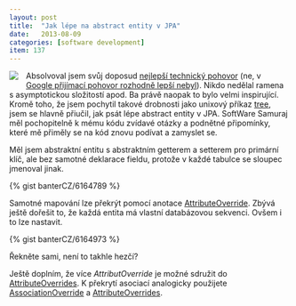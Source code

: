 ```yaml
---
layout: post
title:  "Jak lépe na abstract entity v JPA"
date:   2013-08-09
categories: [software development]
item: 137
---
```

<div style="float: left; margin: 0 1em 1em 0; text-align: center;"><a href="http://openclipart.org/detail/94723/database-symbol-by-rg1024"><img src="http://openclipart.org/image/150px/svg_to_png/94723/db.png" /></a></div>Absolvoval jsem svůj doposud <a href="http://www.sw-samuraj.cz/2013/07/hledam-do-sveho-tymu-java-vyvojare.html">nejlepší technický pohovor</a> (ne, v <a href="/item/106">Google přijímací pohovor rozhodně lepší nebyl</a>). Nikdo nedělal ramena s asymptotickou složitostí apod. Ba právě naopak to bylo velmi inspirující. Kromě toho, že jsem pochytil takové drobnosti jako unixový příkaz <a href="http://www.computerhope.com/unix/tree.htm">tree</a>, jsem se hlavně přiučil, jak psát lépe abstract entity v JPA. SoftWare Samuraj měl pochopitelně k mému kódu zvídavé otázky a podnětné připomínky, které mě přiměly se na kód znovu podívat a zamyslet se.
<!--more-->

Měl jsem abstraktní entitu s abstraktním getterem a setterem pro primární klíč, ale bez samotné deklarace fieldu, protože v každé tabulce se sloupec jmenoval jinak.

{% gist banterCZ/6164789 %}

Samotné mapování lze překrýt pomocí anotace <a href="http://docs.oracle.com/javaee/6/api/javax/persistence/AttributeOverride.html">AttributeOverride</a>. Zbývá ještě dořešit to, že každá entita má vlastní databázovou sekvenci. Ovšem i to lze nastavit.

{% gist banterCZ/6164973 %}

Řekněte sami, není to takhle hezčí?

Ještě doplním, že více <i>AttributOverride</i> je možné sdružit do <a href="http://docs.oracle.com/javaee/6/api/javax/persistence/AttributeOverrides.html">AttributeOverrides</a>. K překrytí asociací analogicky použijete <a href="http://docs.oracle.com/javaee/6/api/javax/persistence/AssociationOverride.html">AssociationOverride</a> a <a href="http://docs.oracle.com/javaee/6/api/javax/persistence/AttributeOverrides.html">AttributeOverrides</a>.